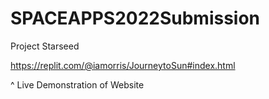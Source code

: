 # SPACEAPPS2022Submission
Project Starseed

https://replit.com/@iamorris/JourneytoSun#index.html

^ Live Demonstration of Website

